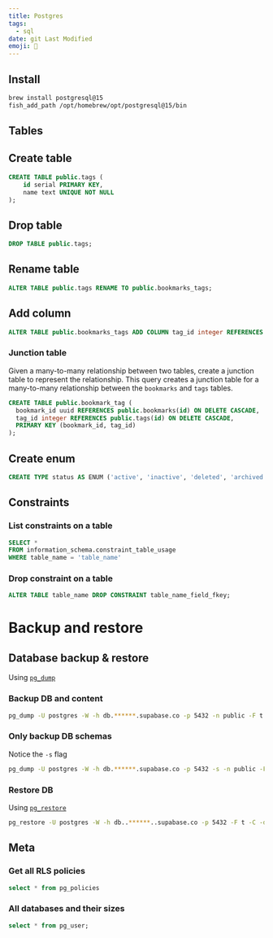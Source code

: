 ```yaml
---
title: Postgres
tags:
  - sql
date: git Last Modified
emoji: 💽
---
```


## Install

```sh
brew install postgresql@15
fish_add_path /opt/homebrew/opt/postgresql@15/bin
```

## Tables

## Create table

```sql
CREATE TABLE public.tags (
    id serial PRIMARY KEY,
    name text UNIQUE NOT NULL
);
```

## Drop table

```sql
DROP TABLE public.tags;
```

## Rename table

```sql
ALTER TABLE public.tags RENAME TO public.bookmarks_tags;
```

## Add column

```sql
ALTER TABLE public.bookmarks_tags ADD COLUMN tag_id integer REFERENCES public.tags(id) ON DELETE CASCADE;
```

### Junction table

Given a many-to-many relationship between two tables, create a junction table to represent the relationship. This query creates a junction table for a many-to-many relationship between the `bookmarks` and `tags` tables.

```sql
CREATE TABLE public.bookmark_tag (
  bookmark_id uuid REFERENCES public.bookmarks(id) ON DELETE CASCADE,
  tag_id integer REFERENCES public.tags(id) ON DELETE CASCADE,
  PRIMARY KEY (bookmark_id, tag_id)
);
```

## Create enum

```sql
CREATE TYPE status AS ENUM ('active', 'inactive', 'deleted', 'archived', 'draft');
```

## Constraints

### List constraints on a table

```sql
SELECT *
FROM information_schema.constraint_table_usage
WHERE table_name = 'table_name'
```

### Drop constraint on a table

```sql
ALTER TABLE table_name DROP CONSTRAINT table_name_field_fkey;
```

# Backup and restore

## Database backup & restore

Using [`pg_dump`](https://www.postgresql.org/docs/current/app-pgdump.html)

### Backup DB and content

```sh
pg_dump -U postgres -W -h db.******.supabase.co -p 5432 -n public -F t -f db-backup.tar postgres
```

### Only backup DB schemas

Notice the `-s` flag

```sh
pg_dump -U postgres -W -h db.******.supabase.co -p 5432 -s -n public -F t -f db-backup.tar postgres
```

### Restore DB

Using [`pg_restore`](https://www.postgresql.org/docs/current/app-pgrestore.html)

```sh
pg_restore -U postgres -W -h db..******..supabase.co -p 5432 -F t -C -d postgres db-backup.tar
```

## Meta

### Get all RLS policies

```sql
select * from pg_policies
```

### All databases and their sizes

```sql
select * from pg_user;
```
